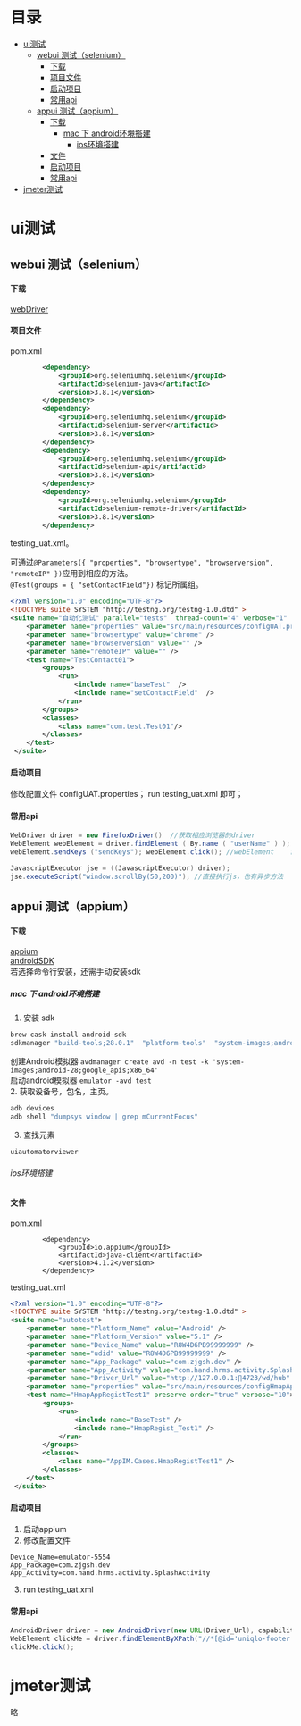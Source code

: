# 目录
<!-- MarkdownTOC autolink="true" -->

- [ui测试](#ui%E6%B5%8B%E8%AF%95)
	- [webui 测试（selenium）](#webui-%E6%B5%8B%E8%AF%95%EF%BC%88selenium%EF%BC%89)
		- [下载](#%E4%B8%8B%E8%BD%BD)
		- [项目文件](#%E9%A1%B9%E7%9B%AE%E6%96%87%E4%BB%B6)
		- [启动项目](#%E5%90%AF%E5%8A%A8%E9%A1%B9%E7%9B%AE)
		- [常用api](#%E5%B8%B8%E7%94%A8api)
	- [appui 测试（appium）](#appui-%E6%B5%8B%E8%AF%95%EF%BC%88appium%EF%BC%89)
		- [下载](#%E4%B8%8B%E8%BD%BD-1)
			- [mac 下 android环境搭建](#mac-%E4%B8%8B-android%E7%8E%AF%E5%A2%83%E6%90%AD%E5%BB%BA)
				- [ios环境搭建](#ios%E7%8E%AF%E5%A2%83%E6%90%AD%E5%BB%BA)
		- [文件](#%E6%96%87%E4%BB%B6)
		- [启动项目](#%E5%90%AF%E5%8A%A8%E9%A1%B9%E7%9B%AE-1)
		- [常用api](#%E5%B8%B8%E7%94%A8api-1)
- [jmeter测试](#jmeter%E6%B5%8B%E8%AF%95)

<!-- /MarkdownTOC -->


# ui测试
## webui 测试（selenium）
#### 下载
[webDriver](http://chromedriver.storage.googleapis.com/index.html) 
#### 项目文件
pom.xml
```xml
        <dependency>
            <groupId>org.seleniumhq.selenium</groupId>
            <artifactId>selenium-java</artifactId>
            <version>3.8.1</version>
        </dependency>
        <dependency>
            <groupId>org.seleniumhq.selenium</groupId>
            <artifactId>selenium-server</artifactId>
            <version>3.8.1</version>
        </dependency>
        <dependency>
            <groupId>org.seleniumhq.selenium</groupId>
            <artifactId>selenium-api</artifactId>
            <version>3.8.1</version>
        </dependency>
        <dependency>
            <groupId>org.seleniumhq.selenium</groupId>
            <artifactId>selenium-remote-driver</artifactId>
            <version>3.8.1</version>
        </dependency>
```
testing_uat.xml。 

可通过`@Parameters({ "properties", "browsertype", "browserversion", "remoteIP" })`应用到相应的方法。    
`@Test(groups = { "setContactField"})` 标记所属组。
```xml
<?xml version="1.0" encoding="UTF-8"?>
<!DOCTYPE suite SYSTEM "http://testng.org/testng-1.0.dtd" >
<suite name="自动化测试" parallel="tests"  thread-count="4" verbose="1" >
    <parameter name="properties" value="src/main/resources/configUAT.properties" />
    <parameter name="browsertype" value="chrome" />
    <parameter name="browserversion" value="" />
    <parameter name="remoteIP" value="" />
    <test name="TestContact01">
        <groups>
            <run>
                <include name="baseTest"  />
                <include name="setContactField"  />
            </run>
        </groups>
        <classes>
            <class name="com.test.Test01"/>
        </classes>
    </test>
 </suite>
```
#### 启动项目
修改配置文件 configUAT.properties；
run testing_uat.xml 即可；

#### 常用api
```java
WebDriver driver = new FirefoxDriver() 	//获取相应浏览器的driver
WebElement webElement = driver.findElement ( By.name ( "userName" ) ); //获取html元素
webElement.sendKeys ("sendKeys"); webElement.click(); //webElement    常用js动作

JavascriptExecutor jse = ((JavascriptExecutor) driver);
jse.executeScript("window.scrollBy(50,200)"); //直接执行js，也有异步方法
```
## appui 测试（appium）
#### 下载
[appium](https://bitbucket.org/appium/appium.app/downloads/)  
[androidSDK](https://developer.android.com/studio/#downloads)  
若选择命令行安装，还需手动安装sdk
##### mac 下 android环境搭建 
1. 安装 sdk
```bash
brew cask install android-sdk 
sdkmanager "build-tools;28.0.1"  "platform-tools"  "system-images;android-28;google_apis;x86_64" "emulator"
```
创建Android模拟器 `avdmanager create avd -n test -k 'system-images;android-28;google_apis;x86_64'`  
启动android模拟器 `emulator -avd test`  
2. 获取设备号，包名，主页。
```bash
adb devices
adb shell "dumpsys window | grep mCurrentFocus"
```
3. 查找元素 
```bash
uiautomatorviewer
```
###### ios环境搭建

#### 文件
pom.xml
```pom
        <dependency>
            <groupId>io.appium</groupId>
            <artifactId>java-client</artifactId>
            <version>4.1.2</version>
        </dependency>
```

testing_uat.xml
```xml
<?xml version="1.0" encoding="UTF-8"?>
<!DOCTYPE suite SYSTEM "http://testng.org/testng-1.0.dtd" >
<suite name="autotest">
	<parameter name="Platform_Name" value="Android" />
	<parameter name="Platform_Version" value="5.1" />
	<parameter name="Device_Name" value="R8W4D6PB99999999" />
	<parameter name="udid" value="R8W4D6PB99999999" />
	<parameter name="App_Package" value="com.zjgsh.dev" />
	<parameter name="App_Activity" value="com.hand.hrms.activity.SplashActivity" />
	<parameter name="Driver_Url" value="http://127.0.0.1:∏4723/wd/hub" />
	<parameter name="properties" value="src/main/resources/configHmapAppTest.properties" />
	<test name="HmapAppRegistTest1" preserve-order="true" verbose="10">
		<groups>
			<run>
				<include name="BaseTest" />
				<include name="HmapRegist_Test1" />
			</run>
		</groups>
		<classes>
			<class name="AppIM.Cases.HmapRegistTest1" />
		</classes>
	</test>
 </suite>
```
#### 启动项目
1. 启动appium
2. 修改配置文件
```
Device_Name=emulator-5554
App_Package=com.zjgsh.dev
App_Activity=com.hand.hrms.activity.SplashActivity
```
3. run testing_uat.xml 

#### 常用api
```java
AndroidDriver driver = new AndroidDriver(new URL(Driver_Url), capabilities); 
WebElement clickMe = driver.findElementByXPath("//*[@id='uniqlo-footer']/footer/div[5]/a");
clickMe.click();
```
# jmeter测试
略


